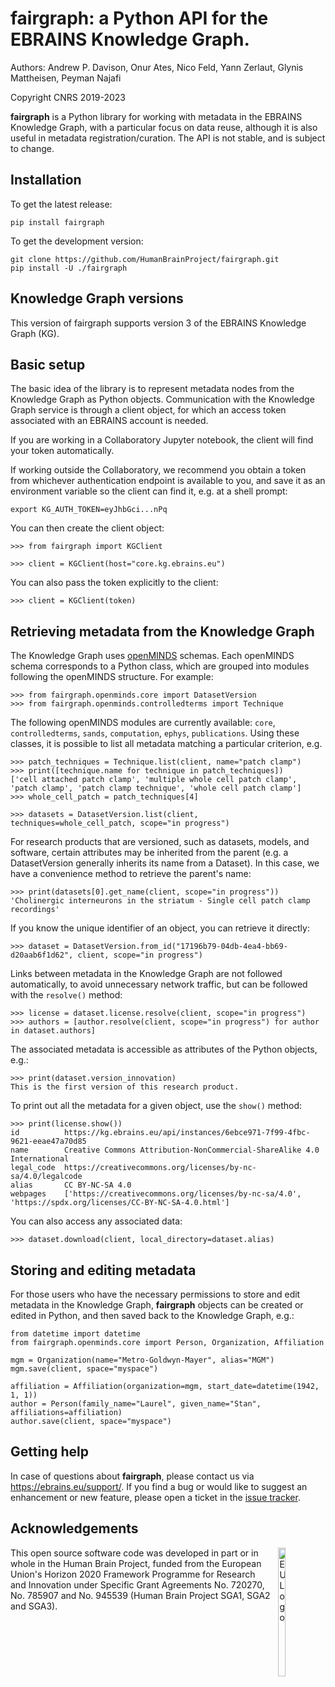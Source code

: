 # fairgraph: a Python API for the EBRAINS Knowledge Graph.

Authors: Andrew P. Davison, Onur Ates, Nico Feld, Yann Zerlaut, Glynis Mattheisen, Peyman Najafi

Copyright CNRS 2019-2023

**fairgraph** is a Python library for working with metadata
in the EBRAINS Knowledge Graph, with a particular focus on data reuse,
although it is also useful in metadata registration/curation.
The API is not stable, and is subject to change.

## Installation

To get the latest release:

```
pip install fairgraph
```

To get the development version:

```
git clone https://github.com/HumanBrainProject/fairgraph.git
pip install -U ./fairgraph
```

## Knowledge Graph versions

This version of fairgraph supports version 3 of the EBRAINS Knowledge Graph (KG).

## Basic setup

The basic idea of the library is to represent metadata nodes from the Knowledge Graph as Python objects.
Communication with the Knowledge Graph service is through a client object,
for which an access token associated with an EBRAINS account is needed.

If you are working in a Collaboratory Jupyter notebook, the client will find your token automatically.

If working outside the Collaboratory, we recommend you obtain a token from whichever authentication endpoint
is available to you, and save it as an environment variable so the client can find it, e.g. at a shell prompt:

```
export KG_AUTH_TOKEN=eyJhbGci...nPq
```

You can then create the client object:

```
>>> from fairgraph import KGClient

>>> client = KGClient(host="core.kg.ebrains.eu")
```

You can also pass the token explicitly to the client:

```
>>> client = KGClient(token)
```


## Retrieving metadata from the Knowledge Graph

The Knowledge Graph uses [openMINDS](https://github.com/HumanBrainProject/openMINDS) schemas.
Each openMINDS schema corresponds to a Python class, which are grouped into modules
following the openMINDS structure. For example:

```
>>> from fairgraph.openminds.core import DatasetVersion
>>> from fairgraph.openminds.controlledterms import Technique
```

The following openMINDS modules are currently available: `core`, `controlledterms`, `sands`, `computation`, `ephys`, `publications`.
Using these classes, it is possible to list all metadata matching a particular criterion, e.g.

```
>>> patch_techniques = Technique.list(client, name="patch clamp")
>>> print([technique.name for technique in patch_techniques])
['cell attached patch clamp', 'multiple whole cell patch clamp', 'patch clamp', 'patch clamp technique', 'whole cell patch clamp']
>>> whole_cell_patch = patch_techniques[4]
```

```
>>> datasets = DatasetVersion.list(client, techniques=whole_cell_patch, scope="in progress")
```

For research products that are versioned, such as datasets, models, and software, certain attributes may be inherited from the parent (e.g. a DatasetVersion generally inherits its name from a Dataset). In this case, we have a convenience method to retrieve the parent's name:

```
>>> print(datasets[0].get_name(client, scope="in progress"))
'Cholinergic interneurons in the striatum - Single cell patch clamp recordings'
```

If you know the unique identifier of an object, you can retrieve it directly:

```
>>> dataset = DatasetVersion.from_id("17196b79-04db-4ea4-bb69-d20aab6f1d62", client, scope="in progress")
```

Links between metadata in the Knowledge Graph are not followed automatically,
to avoid unnecessary network traffic, but can be followed with the `resolve()` method:

```
>>> license = dataset.license.resolve(client, scope="in progress")
>>> authors = [author.resolve(client, scope="in progress") for author in dataset.authors]
```

The associated metadata is accessible as attributes of the Python objects, e.g.:

```
>>> print(dataset.version_innovation)
This is the first version of this research product.
```

To print out all the metadata for a given object, use the `show()` method:

```
>>> print(license.show())
id          https://kg.ebrains.eu/api/instances/6ebce971-7f99-4fbc-9621-eeae47a70d85
name        Creative Commons Attribution-NonCommercial-ShareAlike 4.0 International
legal_code  https://creativecommons.org/licenses/by-nc-sa/4.0/legalcode
alias       CC BY-NC-SA 4.0
webpages    ['https://creativecommons.org/licenses/by-nc-sa/4.0', 'https://spdx.org/licenses/CC-BY-NC-SA-4.0.html']
```

You can also access any associated data:

```
>>> dataset.download(client, local_directory=dataset.alias)
```


## Storing and editing metadata

For those users who have the necessary permissions to store and edit metadata in the Knowledge Graph,
**fairgraph** objects can be created or edited in Python, and then saved back to the Knowledge Graph, e.g.:

```
from datetime import datetime
from fairgraph.openminds.core import Person, Organization, Affiliation

mgm = Organization(name="Metro-Goldwyn-Mayer", alias="MGM")
mgm.save(client, space="myspace")

affiliation = Affiliation(organization=mgm, start_date=datetime(1942, 1, 1))
author = Person(family_name="Laurel", given_name="Stan", affiliations=affiliation)
author.save(client, space="myspace")
```

## Getting help

In case of questions about **fairgraph**, please contact us via https://ebrains.eu/support/.
If you find a bug or would like to suggest an enhancement or new feature,
please open a ticket in the [issue tracker](https://github.com/HumanBrainProject/fairgraph/issues).

## Acknowledgements

<div><img src="https://www.braincouncil.eu/wp-content/uploads/2018/11/wsi-imageoptim-EU-Logo.jpg" alt="EU Logo" height="23%" width="15%" align="right" style="margin-left: 10px"></div>

This open source software code was developed in part or in whole in the Human Brain Project, funded from the European Union's Horizon 2020 Framework Programme for Research and Innovation under Specific Grant Agreements No. 720270, No. 785907 and No. 945539 (Human Brain Project SGA1, SGA2 and SGA3).
